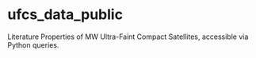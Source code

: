 # ufcs_data_public
Literature Properties of MW Ultra-Faint Compact Satellites, accessible via Python queries.
